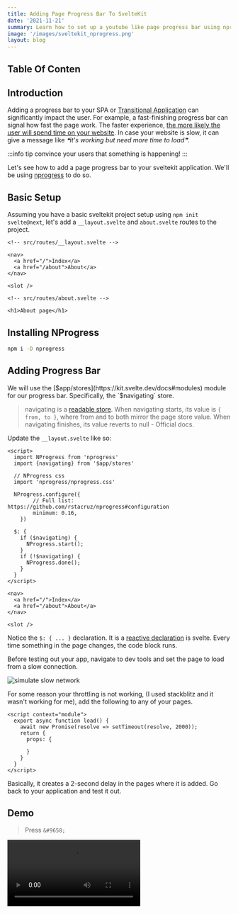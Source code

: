 ```yaml
---
title: Adding Page Progress Bar To SvelteKit
date: '2021-11-21'
summary: Learn how to set up a youtube like page progress bar using nprogress
image: '/images/sveltekit_nprogress.png'
layout: blog
---
```


## Table Of Conten

## Introduction

Adding a progress bar to your SPA or [Transitional Application](https://www.youtube.com/watch?v=860d8usGC0o) can significantly impact the user. For example, a fast-finishing progress bar can signal how fast the page work. The faster experience, [the more likely the user will spend time on your website](https://www.cloudflare.com/en-in/learning/performance/more/website-performance-conversion-rates/). In case your website is slow, it can give a message like *❝it's working but need more time to load❞*.

:::info tip
convince your users that something is happening!
:::

Let's see how to add a page progress bar to your sveltekit application. We'll be using [nprogress](https://ricostacruz.com/nprogress/) to do so.

## Basic Setup

Assuming you have a basic sveltekit project setup using `npm init svelte@next`, let's add a `__layout.svelte` and `about.svelte` routes to the project.

```svelte
<!-- src/routes/__layout.svelte -->

<nav>
  <a href="/">Index</a>
  <a href="/about">About</a>
</nav>

<slot />
```

```svelte
<!-- src/routes/about.svelte -->

<h1>About page</h1>
```

## Installing NProgress

```bash
npm i -D nprogress
```

## Adding Progress Bar

We will use the [$app/stores](https://kit.svelte.dev/docs#modules) module for our progress bar. Specifically, the `$navigating` store.

> navigating is a [readable store](https://svelte.dev/tutorial/readable-stores). When navigating starts, its value is `{ from, to }`, where from and to both mirror the page store value. When navigating finishes, its value reverts to null - Official docs.

Update the `__layout.svelte` like so:

```svelte
<script>
  import NProgress from 'nprogress'
  import {navigating} from '$app/stores'
  
  // NProgress css
  import 'nprogress/nprogress.css'

  NProgress.configure({
		// Full list: https://github.com/rstacruz/nprogress#configuration
		minimum: 0.16,
	})
  
  $: {
    if ($navigating) {
      NProgress.start();
    }
    if (!$navigating) {
      NProgress.done();
    }
  }
</script>

<nav>
  <a href="/">Index</a>
  <a href="/about">About</a>
</nav>

<slot />
```

Notice the `$: { ... }` declaration. It is a [reactive declaration](https://svelte.dev/tutorial/reactive-declarations) is svelte. Every time something in the page changes, the code block runs. 

Before testing out your app, navigate to dev tools and set the page to load from a slow connection. 

![simulate slow network](https://cdn.hashnode.com/res/hashnode/image/upload/v1637475462878/vamvl0QbO.png)

For some reason your throttling is not working, (I used stackblitz and it wasn't working for me), add the following to any of your pages.

```svelte
<script context="module">
  export async function load() {
    await new Promise(resolve => setTimeout(resolve, 2000));
    return {
      props: {
        
      }
    }
  }
</script>
```

Basically, it creates a 2-second delay in the pages where it is added. Go back to your application and test it out. 

## Demo

> Press `&#9658;`

<video controls>
    <source src="/images/sveltekit-nprogress-demo.mp4" type="video/mp4">
</video>